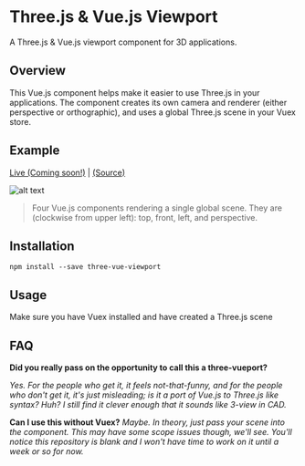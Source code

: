 # Three.js & Vue.js Viewport
A Three.js &amp; Vue.js viewport component for 3D applications.

## Overview
This Vue.js component helps make it easier to use Three.js in your applications. The component creates its own camera and renderer (either perspective or orthographic), and uses a global Three.js scene in your Vuex store.

## Example
[Live (Coming soon!)]() | [(Source)](https://github.com/ianpaschal/three-vue-viewport/tree/master/example)

![alt text][demo]

> Four Vue.js components rendering a single global scene. They are (clockwise from  upper left): top, front, left, and perspective.

## Installation
```
npm install --save three-vue-viewport
```

## Usage
Make sure you have Vuex installed and have created a Three.js scene

## FAQ
**Did you really pass on the opportunity to call this a three-vueport?**

*Yes. For the people who get it, it feels not-that-funny, and for the people who don't get it, it's just misleading; is it a port of Vue.js to Three.js like syntax? Huh? I still find it clever enough that it sounds like 3-view in CAD.*

**Can I use this without Vuex?**
*Maybe. In theory, just pass your scene into the component. This may have some scope issues though, we'll see. You'll notice this repository is blank and I won't have time to work on it until a week or so for now.*

[demo]: https://github.com/ianpaschal/three-vue-viewport/raw/master/docs/images/demo.gif "4 Viewports"
